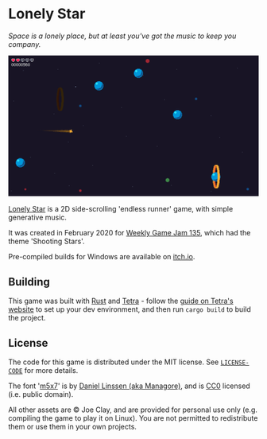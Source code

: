 # Lonely Star

*Space is a lonely place, but at least you've got the music to keep you company.*

![Screenshot](screenshot.png)

[Lonely Star](https://17cupsofcoffee.itch.io/lonely-star) is a 2D side-scrolling 'endless runner' game, with simple generative music.

It was created in February 2020 for [Weekly Game Jam 135](https://itch.io/jam/weekly-game-jam-135/rate/567474), which had the theme 'Shooting Stars'.

Pre-compiled builds for Windows are available on [itch.io](https://17cupsofcoffee.itch.io/lonely-star).

## Building

This game was built with [Rust](https://www.rust-lang.org/tools/install) and [Tetra](https://tetra.seventeencups.net/) - follow the [guide on Tetra's website](https://tetra.seventeencups.net/installation) to set up your dev environment, and then run `cargo build` to build the project.

## License

The code for this game is distributed under the MIT license. See [`LICENSE-CODE`](./LICENSE-CODE) for more details.

The font '[m5x7](https://managore.itch.io/m5x7)' is by [Daniel Linssen (aka Managore)](https://managore.itch.io), and is [CC0](https://creativecommons.org/publicdomain/zero/1.0/) licensed (i.e. public domain).

All other assets are © Joe Clay, and are provided for personal use only (e.g. compiling the game to play it on Linux). You are not permitted to redistribute them or use them in your own projects.
